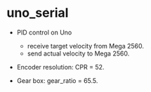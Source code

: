# uno_serial

* PID control on Uno
  * receive target velocity from Mega 2560.
  * send actual velocity to Mega 2560.

* Encoder resolution: CPR = 52.
* Gear box: gear_ratio = 65.5.
